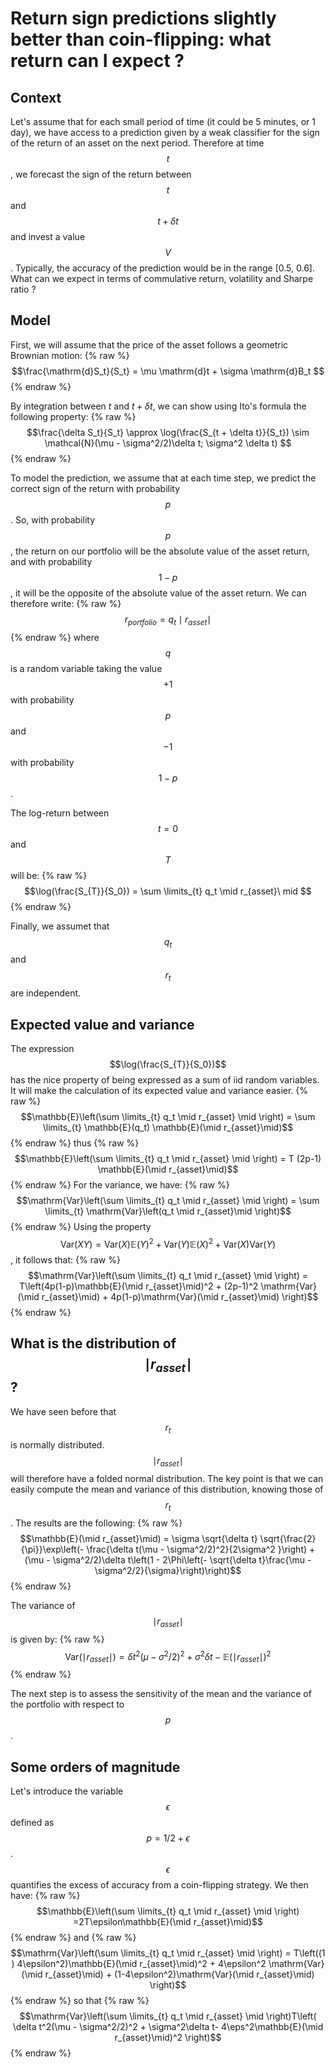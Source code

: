 <script src="https://cdn.mathjax.org/mathjax/latest/MathJax.js?config=TeX-AMS-MML_HTMLorMML" type="text/javascript"></script>

# Return sign predictions slightly better than coin-flipping: what return can I expect ?

## Context

Let's assume that for each small period of time (it could be 5 minutes, or 1 day), we have access to a prediction given by a weak classifier for the sign of the return of an asset on the next period. Therefore at time $$t$$, we forecast the sign of the return between $$t$$ and $$t + \delta t$$ and invest a value $$V$$. Typically, the accuracy of the prediction would be in the range [0.5, 0.6]. What can we expect in terms of commulative return, volatility and Sharpe ratio ?

## Model
First, we will assume that the price of the asset follows a geometric Brownian motion:
{% raw %} 
$$\frac{\mathrm{d}S_t}{S_t} = \mu \mathrm{d}t + \sigma \mathrm{d}B_t $$ 
{% endraw %}

By integration between $t$ and $t + \delta t$, we can show using Ito's formula the following property:
{% raw %} 
$$\frac{\delta S_t}{S_t} \approx \log(\frac{S_{t + \delta t}}{S_t}) \sim \mathcal{N}(\mu  - \sigma^2/2)\delta t;  \sigma^2 \delta t) $$ 
{% endraw %}

To model the prediction, we assume that at each time step, we predict the correct sign of the return with probability $$p$$. So, with probability $$p$$, the return on our portfolio will be the absolute value of the asset return, and with probability $$1 - p$$, it will be the opposite of the absolute value of the asset return. We can therefore write:
{% raw %} 
$$r_{portfolio} = q_t \mid r_{asset} \mid $$ 
{% endraw %}
where $$q$$ is a random variable taking the value $$+1$$ with probability $$p$$ and $$-1$$ with probability $$1-p$$.

The log-return between $$t=0$$ and $$T$$ will be:
{% raw %} 
$$\log(\frac{S_{T}}{S_0}) = \sum \limits_{t} q_t \mid r_{asset}\ mid $$
{% endraw %}

Finally, we assumet that $$q_t$$ and $$r_t$$ are independent. 

## Expected value and variance
The expression $$\log(\frac{S_{T}}{S_0})$$ has the nice property of being expressed as a sum of iid random variables. It will make the calculation of its expected value and variance easier.
{% raw %} 
$$\mathbb{E}\left(\sum \limits_{t} q_t \mid r_{asset} \mid \right) = \sum \limits_{t} \mathbb{E}(q_t) \mathbb{E}(\mid r_{asset}\mid)$$
{% endraw %}
thus 
{% raw %} 
$$\mathbb{E}\left(\sum \limits_{t} q_t \mid r_{asset} \mid \right) = T (2p-1) \mathbb{E}(\mid r_{asset}\mid)$$
{% endraw %}
For the variance, we have:
{% raw %} 
$$\mathrm{Var}\left(\sum \limits_{t} q_t \mid r_{asset} \mid \right) = \sum \limits_{t} \mathrm{Var}\left(q_t \mid r_{asset}\mid \right)$$
{% endraw %}
Using the property $$\mathrm{Var}(XY) = \mathrm{Var}(X)\mathbb{E}(Y)^2 + \mathrm{Var}(Y)\mathbb{E}(X)^2 + \mathrm{Var}(X)\mathrm{Var}(Y)$$, it follows that:
{% raw %} 
$$\mathrm{Var}\left(\sum \limits_{t} q_t \mid r_{asset} \mid \right) = T\left(4p(1-p)\mathbb{E}(\mid r_{asset}\mid)^2 + (2p-1)^2 \mathrm{Var}(\mid r_{asset}\mid) + 4p(1-p)\mathrm{Var}(\mid r_{asset}\mid)  \right)$$
{% endraw %}

## What is the distribution of $$\mid r_{asset}\mid $$ ?
We have seen before that $$r_t$$ is normally distributed. $$\mid r_{asset}\mid $$ will therefore have a folded normal distribution. The key point is that we can easily compute the mean and variance of this distribution, knowing those of $$r_t$$. The results are the following:
{% raw %} 
$$\mathbb{E}(\mid r_{asset}\mid) = \sigma \sqrt{\delta t} \sqrt{\frac{2}{\pi}}\exp\left(- \frac{\delta t(\mu  - \sigma^2/2)^2}{2\sigma^2 }\right) + (\mu  - \sigma^2/2)\delta t\left(1 - 2\Phi\left(- \sqrt{\delta t}\frac{\mu  - \sigma^2/2}{\sigma}\right)\right)$$
{% endraw %}

The variance of $$\mid r_{asset}\mid $$ is given by:
{% raw %} 
$$\mathrm{Var}(\mid r_{asset}\mid) = \delta t^2(\mu  - \sigma^2/2)^2 + \sigma^2\delta t - \mathbb{E}(\mid r_{asset}\mid )^2$$
{% endraw %}

The next step is to assess the sensitivity of the mean and the variance of the portfolio with respect to $$p$$. 

## Some orders of magnitude
Let's introduce the variable $$\epsilon$$ defined as $$p = 1/2 + \epsilon$$. $$\epsilon$$ quantifies the excess of accuracy from a coin-flipping strategy. We then have:
{% raw %} 
$$\mathbb{E}\left(\sum \limits_{t} q_t \mid r_{asset} \mid \right) =2T\epsilon\mathbb{E}(\mid r_{asset}\mid)$$
{% endraw %}
and 
{% raw %} 
$$\mathrm{Var}\left(\sum \limits_{t} q_t \mid r_{asset} \mid \right) = T\left((1 ) 4\epsilon^2)\mathbb{E}(\mid r_{asset}\mid)^2 + 4\epsilon^2 \mathrm{Var}(\mid r_{asset}\mid) + (1-4\epsilon^2)\mathrm{Var}(\mid r_{asset}\mid) \right)$$
{% endraw %}
so that 
{% raw %} 
$$\mathrm{Var}\left(\sum \limits_{t} q_t \mid r_{asset} \mid \right)T\left( \delta t^2(\mu - \sigma^2/2)^2 + \sigma^2\delta t- 4\eps^2\mathbb{E}(\mid r_{asset}\mid)^2 \right)$$
{% endraw %}


